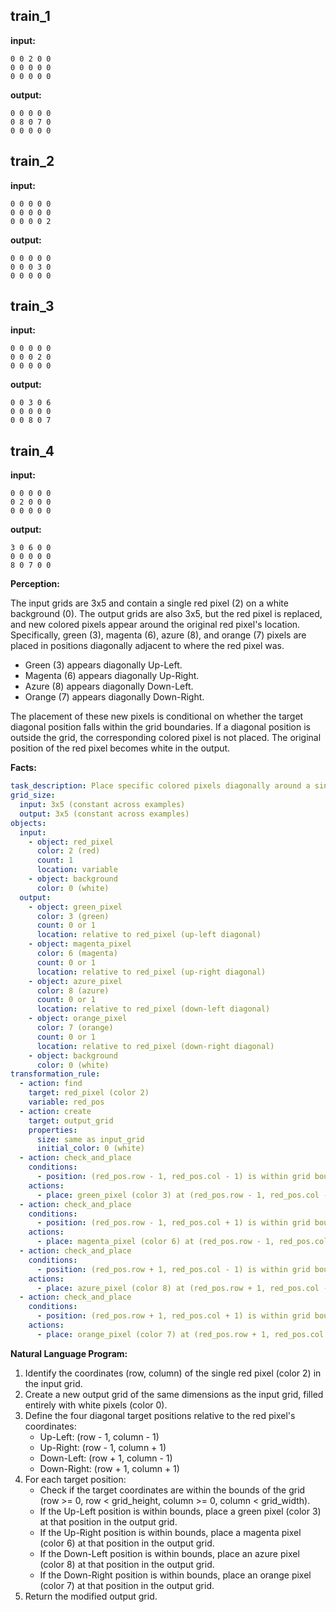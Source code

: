 
## train_1

**input:**
```
0 0 2 0 0
0 0 0 0 0
0 0 0 0 0
```


**output:**
```
0 0 0 0 0
0 8 0 7 0
0 0 0 0 0
```


## train_2

**input:**
```
0 0 0 0 0
0 0 0 0 0
0 0 0 0 2
```


**output:**
```
0 0 0 0 0
0 0 0 3 0
0 0 0 0 0
```


## train_3

**input:**
```
0 0 0 0 0
0 0 0 2 0
0 0 0 0 0
```


**output:**
```
0 0 3 0 6
0 0 0 0 0
0 0 8 0 7
```


## train_4

**input:**
```
0 0 0 0 0
0 2 0 0 0
0 0 0 0 0
```


**output:**
```
3 0 6 0 0
0 0 0 0 0
8 0 7 0 0
```

**Perception:**

The input grids are 3x5 and contain a single red pixel (2) on a white background (0). The output grids are also 3x5, but the red pixel is replaced, and new colored pixels appear around the original red pixel's location. Specifically, green (3), magenta (6), azure (8), and orange (7) pixels are placed in positions diagonally adjacent to where the red pixel was.

*   Green (3) appears diagonally Up-Left.
*   Magenta (6) appears diagonally Up-Right.
*   Azure (8) appears diagonally Down-Left.
*   Orange (7) appears diagonally Down-Right.

The placement of these new pixels is conditional on whether the target diagonal position falls within the grid boundaries. If a diagonal position is outside the grid, the corresponding colored pixel is not placed. The original position of the red pixel becomes white in the output.

**Facts:**


```yaml
task_description: Place specific colored pixels diagonally around a single red pixel, respecting grid boundaries.
grid_size:
  input: 3x5 (constant across examples)
  output: 3x5 (constant across examples)
objects:
  input:
    - object: red_pixel
      color: 2 (red)
      count: 1
      location: variable
    - object: background
      color: 0 (white)
  output:
    - object: green_pixel
      color: 3 (green)
      count: 0 or 1
      location: relative to red_pixel (up-left diagonal)
    - object: magenta_pixel
      color: 6 (magenta)
      count: 0 or 1
      location: relative to red_pixel (up-right diagonal)
    - object: azure_pixel
      color: 8 (azure)
      count: 0 or 1
      location: relative to red_pixel (down-left diagonal)
    - object: orange_pixel
      color: 7 (orange)
      count: 0 or 1
      location: relative to red_pixel (down-right diagonal)
    - object: background
      color: 0 (white)
transformation_rule:
  - action: find
    target: red_pixel (color 2)
    variable: red_pos
  - action: create
    target: output_grid
    properties:
      size: same as input_grid
      initial_color: 0 (white)
  - action: check_and_place
    conditions:
      - position: (red_pos.row - 1, red_pos.col - 1) is within grid bounds
    actions:
      - place: green_pixel (color 3) at (red_pos.row - 1, red_pos.col - 1) in output_grid
  - action: check_and_place
    conditions:
      - position: (red_pos.row - 1, red_pos.col + 1) is within grid bounds
    actions:
      - place: magenta_pixel (color 6) at (red_pos.row - 1, red_pos.col + 1) in output_grid
  - action: check_and_place
    conditions:
      - position: (red_pos.row + 1, red_pos.col - 1) is within grid bounds
    actions:
      - place: azure_pixel (color 8) at (red_pos.row + 1, red_pos.col - 1) in output_grid
  - action: check_and_place
    conditions:
      - position: (red_pos.row + 1, red_pos.col + 1) is within grid bounds
    actions:
      - place: orange_pixel (color 7) at (red_pos.row + 1, red_pos.col + 1) in output_grid
```


**Natural Language Program:**

1.  Identify the coordinates (row, column) of the single red pixel (color 2) in the input grid.
2.  Create a new output grid of the same dimensions as the input grid, filled entirely with white pixels (color 0).
3.  Define the four diagonal target positions relative to the red pixel's coordinates:
    *   Up-Left: (row - 1, column - 1)
    *   Up-Right: (row - 1, column + 1)
    *   Down-Left: (row + 1, column - 1)
    *   Down-Right: (row + 1, column + 1)
4.  For each target position:
    *   Check if the target coordinates are within the bounds of the grid (row >= 0, row < grid_height, column >= 0, column < grid_width).
    *   If the Up-Left position is within bounds, place a green pixel (color 3) at that position in the output grid.
    *   If the Up-Right position is within bounds, place a magenta pixel (color 6) at that position in the output grid.
    *   If the Down-Left position is within bounds, place an azure pixel (color 8) at that position in the output grid.
    *   If the Down-Right position is within bounds, place an orange pixel (color 7) at that position in the output grid.
5.  Return the modified output grid.
